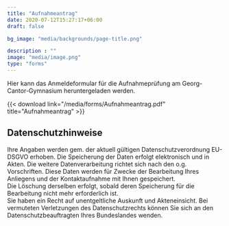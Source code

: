 ```yaml
---
title: "Aufnahmeantrag"
date: 2020-07-12T15:27:17+06:00
draft: false

bg_image: "media/backgrounds/page-title.png"

description : ""
image: "media/image.png"
type: "forms"
---
```


Hier kann das Anmeldeformular für die Aufnahmeprüfung am Georg-Cantor-Gymnasium heruntergeladen werden.

{{< download link="/media/forms/Aufnahmeantrag.pdf" title="Aufnahmeantrag" >}}

## Datenschutzhinweise

Ihre Angaben werden gem. der aktuell gültigen Datenschutzverordnung EU-DSGVO erhoben. Die Speicherung der Daten erfolgt elektronisch und in Akten. Die weitere Datenverarbeitung richtet sich nach den o.g. Vorschriften. Diese Daten werden für Zwecke der Bearbeitung Ihres Anliegens und der Kontaktaufnahme mit Ihnen gespeichert.   
Die Löschung derselben erfolgt, sobald deren Speicherung für die Bearbeitung nicht mehr erforderlich ist.  
Sie haben ein Recht auf unentgeltliche Auskunft und Akteneinsicht. Bei vermuteten Verletzungen des Datenschutzrechts können Sie sich an den Datenschutzbeauftragten Ihres Bundeslandes wenden.
